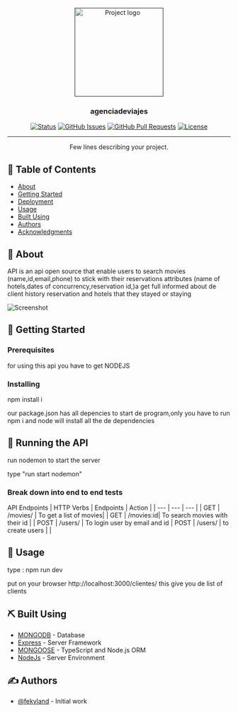 <p align="center">
  <a href="" rel="noopener">
 <img width=200px height=200px src="https://i.imgur.com/6wj0hh6.jpg" alt="Project logo"></a>
</p>

<h3 align="center">agenciadeviajes</h3>

<div align="center">

[![Status](https://img.shields.io/badge/status-active-success.svg)]()
[![GitHub Issues](https://img.shields.io/github/issues/kylelobo/The-Documentation-Compendium.svg)](https://github.com/kylelobo/The-Documentation-Compendium/issues)
[![GitHub Pull Requests](https://img.shields.io/github/issues-pr/kylelobo/The-Documentation-Compendium.svg)](https://github.com/kylelobo/The-Documentation-Compendium/pulls)
[![License](https://img.shields.io/badge/license-MIT-blue.svg)](/LICENSE)

</div>

---

<p align="center"> Few lines describing your project.
    <br> 
</p>

## 📝 Table of Contents

- [About](#about)
- [Getting Started](#getting_started)
- [Deployment](#deployment)
- [Usage](#usage)
- [Built Using](#built_using)
- [Authors](#authors)
- [Acknowledgments](#acknowledgement)

## 🧐 About <a name = "about"></a>

API is an api open source that enable users to search movies (name,id,email,phone) to stick with their reservations attributes (name of hotels,dates of concurrency,reservation id,)a get full informed about de client history reservation and hotels that they stayed or staying 

![Screenshot](/img/agencia.png)



## 🏁 Getting Started <a name = "getting_started"></a>



### Prerequisites

for using this api you have to get NODEJS


### Installing

npm install i

our package.json has all depencies to start de program,only you have to run npm i and node will install all the de dependencies 


## 🔧 Running the API <a name = "tests"></a>

run nodemon to start the server 

type "run start nodemon" 

### Break down into end to end tests

API Endpoints
| HTTP Verbs   | Endpoints | Action |
| --- | --- | --- |
| GET | /movies/ | To get a list of movies|
| GET | /movies:id| To search movies with their id  |
| POST | /users/ | To login user by email and id |
  POST | /users/ | to create users  |
|

## 🎈 Usage <a name="usage"></a>


type : npm run dev

put on your browser http://localhost:3000/clientes/ this give you de list of clients


## ⛏️ Built Using <a name = "built_using"></a>

- [MONGODB](https://www.mongodb.com/) - Database
- [Express](https://expressjs.com/) - Server Framework
- [MONGOOSE](https://es.reactjs.org//) - TypeScript and Node.js ORM 
- [NodeJs](https://nodejs.org/en/) - Server Environment


## ✍️ Authors <a name = "authors"></a>

- [@fekyland](https://github.com/fekyland) -  Initial work


